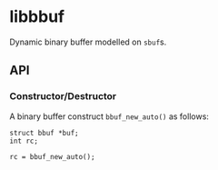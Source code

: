 # libbbuf

Dynamic binary buffer modelled on `sbuf`s.

## API

### Constructor/Destructor

A binary buffer construct `bbuf_new_auto()` as follows:

```
struct bbuf *buf;
int rc;

rc = bbuf_new_auto();
```

